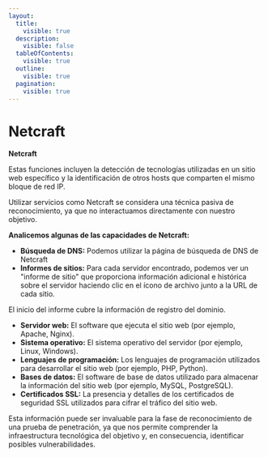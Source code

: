 ```yaml
---
layout:
  title:
    visible: true
  description:
    visible: false
  tableOfContents:
    visible: true
  outline:
    visible: true
  pagination:
    visible: true
---
```


# Netcraft

**Netcraft**

Estas funciones incluyen la detección de tecnologías utilizadas en un sitio web específico y la identificación de otros hosts que comparten el mismo bloque de red IP.

Utilizar servicios como Netcraft se considera una técnica pasiva de reconocimiento, ya que no interactuamos directamente con nuestro objetivo.

**Analicemos algunas de las capacidades de Netcraft:**

* **Búsqueda de DNS:** Podemos utilizar la página de búsqueda de DNS de Netcraft&#x20;
* **Informes de sitios:** Para cada servidor encontrado, podemos ver un "informe de sitio" que proporciona información adicional e histórica sobre el servidor haciendo clic en el ícono de archivo junto a la URL de cada sitio.

El inicio del informe cubre la información de registro del dominio.

* **Servidor web:** El software que ejecuta el sitio web (por ejemplo, Apache, Nginx).
* **Sistema operativo:** El sistema operativo del servidor (por ejemplo, Linux, Windows).
* **Lenguajes de programación:** Los lenguajes de programación utilizados para desarrollar el sitio web (por ejemplo, PHP, Python).
* **Bases de datos:** El software de base de datos utilizado para almacenar la información del sitio web (por ejemplo, MySQL, PostgreSQL).
* **Certificados SSL:** La presencia y detalles de los certificados de seguridad SSL utilizados para cifrar el tráfico del sitio web.

Esta información puede ser invaluable para la fase de reconocimiento de una prueba de penetración, ya que nos permite comprender la infraestructura tecnológica del objetivo y, en consecuencia, identificar posibles vulnerabilidades.

